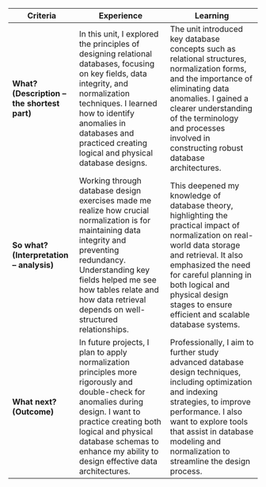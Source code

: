 | Criteria                                    | Experience                                                                                                                                                                                                                                                                 | Learning                                                                                                                                                                                                                                                                                   |
| ------------------------------------------- | -------------------------------------------------------------------------------------------------------------------------------------------------------------------------------------------------------------------------------------------------------------------------- | ------------------------------------------------------------------------------------------------------------------------------------------------------------------------------------------------------------------------------------------------------------------------------------------ |
| **What? (Description – the shortest part)** | In this unit, I explored the principles of designing relational databases, focusing on key fields, data integrity, and normalization techniques. I learned how to identify anomalies in databases and practiced creating logical and physical database designs.            | The unit introduced key database concepts such as relational structures, normalization forms, and the importance of eliminating data anomalies. I gained a clearer understanding of the terminology and processes involved in constructing robust database architectures.                  |
| **So what? (Interpretation – analysis)**    | Working through database design exercises made me realize how crucial normalization is for maintaining data integrity and preventing redundancy. Understanding key fields helped me see how tables relate and how data retrieval depends on well-structured relationships. | This deepened my knowledge of database theory, highlighting the practical impact of normalization on real-world data storage and retrieval. It also emphasized the need for careful planning in both logical and physical design stages to ensure efficient and scalable database systems. |
| **What next? (Outcome)**                    | In future projects, I plan to apply normalization principles more rigorously and double-check for anomalies during design. I want to practice creating both logical and physical database schemas to enhance my ability to design effective data architectures.            | Professionally, I aim to further study advanced database design techniques, including optimization and indexing strategies, to improve performance. I also want to explore tools that assist in database modeling and normalization to streamline the design process.                      |


